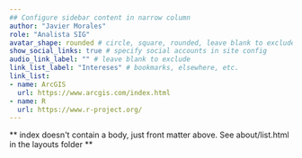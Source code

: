 ```yaml
---
## Configure sidebar content in narrow column
author: "Javier Morales"
role: "Analista SIG"
avatar_shape: rounded # circle, square, rounded, leave blank to exclude
show_social_links: true # specify social accounts in site config
audio_link_label: "" # leave blank to exclude
link_list_label: "Intereses" # bookmarks, elsewhere, etc.
link_list:
- name: ArcGIS
  url: https://www.arcgis.com/index.html
- name: R
  url: https://www.r-project.org/
---
```


** index doesn't contain a body, just front matter above.
See about/list.html in the layouts folder **